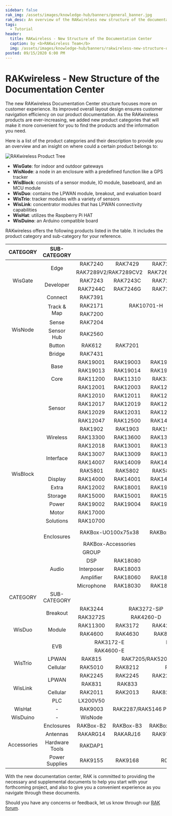```yaml
---
sidebar: false
rak_img: /assets/images/knowledge-hub/banners/general_banner.jpg
rak_desc: An overview of the RAKwireless new structure of the documentation center.
tags:
  - Tutorial
header:
  title: RAKwireless - New Structure of the Documentation Center
  caption: by <b>RAKwireless Team</b>
  img: /assets/images/knowledge-hub/banners/rakwireless-new-structure-of-the-documentation-center.jpg
posted: 09/15/2020 6:00 PM
---
```


# RAKwireless - New Structure of the Documentation Center

The new RAKwireless Documentation Center structure focuses more on customer experience. Its improved overall layout design ensures customer navigation efficiency on our product documentation. As the RAKwireless products are ever-increasing, we added new product categories that will make it more convenient for you to find the products and the information you need.

Here is a list of the product categories and their description to provide you an overview and an insight on where could a certain product belongs to:

![RAKwireless Product Tree](/assets/rakwireless/product-categories/RAK-product-tree.png)

* **WisGate**: for indoor and outdoor gateways
* **WisNode**: a node in an enclosure with a predefined function like a GPS tracker
* **WisBlock**: consists of a sensor module, IO module, baseboard, and an MCU module
* **WisDuo**: contains the LPWAN module, breakout, and evaluation board
* **WisTrio**: tracker modules with a variety of sensors
* **WisLink**: concentrator modules that has LPWAN connectivity capabilities
* **WisHat**: utilizes the Raspberry Pi HAT
* **WisDuino**: an Arduino compatible board

RAKwireless offers the following products listed in the table. It includes the product category and sub-category for your reference.

<table style="text-align: center">
<thead>
  <tr>
    <th>CATEGORY</th>
    <th colspan=2>SUB-CATEGORY</th>
    <th colspan=7>MODEL</th>
  </tr>
</thead>
<tbody>
    <tr>
      <td rowspan=5>WisGate</td>
      <td rowspan=2, colspan=2>Edge</td>
      <td>RAK7240</td>
      <td>RAK7429</td>
      <td>RAK7258</td>
      <td>RAK7268</td>
      <td>RAK7289</td>
      <td></td>
      <td></td>
    </tr>
    <tr>
      <td colspan=2>RAK7289V2/RAK7289CV2</td>
      <td colspan=2>RAK7268V2/RAK7268CV2</td>
      <td></td>
      <td></td>
      <td></td>
    </tr>
    <tr>
      <td rowspan=2, colspan=2>Developer</td>
      <td>RAK7243</td>
      <td>RAK7243C</td>
      <td>RAK7244</td>
      <td colspan=2>RAK Hotspot v2</td>
      <td colspan=2>RAK Hotspot</td>
    </tr>
    <tr>
      <td>RAK7244C</td>
      <td>RAK7246G</td>
      <td>RAK7248</td>
      <td colspan=2>RAK7271/RAK7371</td>
      <td></td>
      <td></td>
    </tr>
    <tr>
      <td colspan=2>Connect</td>
      <td>RAK7391</td>
      <td></td>
      <td></td>
      <td></td>
      <td></td>
      <td></td>
      <td></td>
    </tr>
    <tr>
      <td rowspan=6>WisNode</td>
      <td colspan=2, rowspan=2>Track & Map</td>
      <td>RAK2171</td>
      <td colspan=2>RAK10701-H</td>
      <td colspan=2>RAK10701-P</td>
      <td colspan=2>RAK10701-L</td>
    </tr>
    <tr>
      <td>RAK7200</td>
      <td></td>
      <td></td>
      <td></td>
      <td></td>
      <td></td>
      <td></td>
    </tr>
    <tr>
      <td colspan=2>Sense</td>
      <td>RAK7204</td>
      <td></td>
      <td></td>
      <td></td>
      <td></td>
      <td></td>
      <td></td>
    </tr>
    <tr>
      <td colspan=2>Sensor Hub</td>
      <td>RAK2560</td>
      <td></td>
      <td></td>
      <td></td>
      <td></td>
      <td></td>
      <td></td>
    </tr>
    <tr>
      <td colspan=2>Button</td>
      <td>RAK612</td>
      <td>RAK7201</td>
      <td></td>
      <td></td>
      <td></td>
      <td></td>
      <td></td>
    </tr>
    <tr>
      <td colspan=2>Bridge</td>
      <td>RAK7431</td>
      <td></td>
      <td></td>
      <td></td>
      <td></td>
      <td></td>
      <td></td>
    </tr>
    <tr>
      <td rowspan=27>WisBlock</td>
      <td rowspan=2, colspan=2>Base</td>
      <td>RAK19001</td>
      <td>RAK19003</td>
      <td>RAK19007</td>
      <td>RAK19009</td>
      <td>RAK19010</td>
      <td>RAK19011</td>
      <td>RAK19012</td>
    </tr>
    <tr>
      <td>RAK19013</td>
      <td>RAK19014</td>
      <td>RAK19015</td>
      <td>RAK19016</td>
      <td>RAK19017</td>
      <td colspan=2>RAK5005-O</td>
    </tr>
    <tr>
      <td colspan=2>Core</td>
      <td>RAK11200</td>
      <td>RAK11310</td>
      <td>RAK3372</td>
      <td>RAK4631</td>
      <td colspan=2>RAK4631-R</td>
      <td></td>
    </tr>
    <tr>
      <td colspan=2, rowspan=6>Sensor</td>
      <td>RAK12001</td>
      <td>RAK12003</td>
      <td>RAK12005</td>
      <td>RAK12004</td>
      <td>RAK12006</td>
      <td>RAK12007</td>
      <td>RAK12009</td>
    </tr>
    <tr>
      <td>RAK12010</td>
      <td>RAK12011</td>
      <td>RAK12012</td>
      <td>RAK12013</td>
      <td>RAK12015</td>
      <td>RAK12014</td>
      <td>RAK12016</td>
    </tr>
    <tr>
      <td>RAK12017</td>
      <td>RAK12019</td>
      <td>RAK12021</td>
      <td>RAK12023</td>
      <td>RAK12025</td>
      <td>RAK12027</td>
      <td>RAK12028</td>
    </tr>
    <tr>
      <td>RAK12029</td>
      <td>RAK12031</td>
      <td>RAK12033</td>
      <td>RAK12034</td>
      <td>RAK12035</td>
      <td>RAK12037</td>
      <td>RAK12039</td>
    </tr>
    <tr>
      <td>RAK12047</td>
      <td>RAK12500</td>
      <td>RAK14008</td>
      <td>RAK16000</td>
      <td>RAK16002</td>
      <td>RAK18000</td>
      <td>RAK1901</td>
    </tr>
    <tr>
      <td>RAK1902</td>
      <td>RAK1903</td>
      <td>RAK1904</td>
      <td>RAK1905</td>
      <td>RAK1906</td>
      <td>RAK1910</td>
      <td></td>
    </tr>
    <tr>
      <td colspan=2>Wireless</td>
      <td>RAK13300</td>
      <td>RAK13600</td>
      <td>RAK13801</td>
      <td>RAK13101</td>
      <td>RAK2305</td>
      <td>RAK5860</td>
      <td></td>
    </tr>
    <tr>
      <td colspan=2, rowspan=4>Interface</td>
      <td>RAK12018</td>
      <td>RAK13001</td>
      <td>RAK13002</td>
      <td>RAK13003</td>
      <td>RAK13004</td>
      <td>RAK13005</td>
      <td>RAK13006</td>
    </tr>
    <tr>
      <td>RAK13007</td>
      <td>RAK13009</td>
      <td>RAK13010</td>
      <td>RAK13800</td>
      <td>RAK14002</td>
      <td>RAK14004</td>
      <td>RAK14006</td>
    </tr>
    <tr>
      <td>RAK14007</td>
      <td>RAK14009</td>
      <td>RAK14010</td>
      <td>RAK14011</td>
      <td>RAK14013</td>
      <td>RAK16001</td>
      <td>RAK1920</td>
    </tr>
    <tr>
      <td>RAK5801</td>
      <td>RAK5802</td>
      <td>RAK5804</td>
      <td>RAK5811</td>
      <td></td>
      <td></td>
      <td></td>
    </tr>
    <tr>
      <td colspan=2>Display</td>
      <td>RAK14000</td>
      <td>RAK14001</td>
      <td>RAK14003</td>
      <td>RAK14012</td>
      <td>RAK1921</td>
      <td></td>
      <td></td>
    </tr>
    <tr>
      <td colspan=2>Extra</td>
      <td>RAK12002</td>
      <td>RAK18001</td>
      <td>RAK19005</td>
      <td>RAK19008</td>
      <td></td>
      <td></td>
      <td></td>
    </tr>
    <tr>
      <td colspan=2>Storage</td>
      <td>RAK15000</td>
      <td>RAK15001</td>
      <td>RAK15002</td>
      <td></td>
      <td></td>
      <td></td>
      <td></td>
    </tr>
    <tr>
      <td colspan=2>Power</td>
      <td>RAK19002</td>
      <td>RAK19004</td>
      <td>RAK19006</td>
      <td>RAK19018</td>
      <td></td>
      <td></td>
      <td></td>
    </tr>
    <tr>
      <td colspan=2>Motor</td>
      <td>RAK17000</td>
      <td></td>
      <td></td>
      <td></td>
      <td></td>
      <td></td>
      <td></td>
    </tr>
    <tr>
      <td colspan=2>Solutions</td>
      <td>RAK10700</td>
      <td></td>
      <td></td>
      <td></td>
      <td></td>
      <td></td>
      <td></td>
    </tr>
    <tr>
      <td colspan=2, rowspan=2>Enclosures</td>
      <td colspan=2>RAKBox-UO100x75x38</td>
      <td colspan=2>RAKBox-UO150x100x45</td>
      <td colspan=2>RAKBox-UO180x130x60</td>
      <td></td>
    </tr>
    <tr>
      <td colspan=2>RAKBox-Accessories</td>
      <td></td>
      <td></td>
      <td></td>
      <td></td>
      <td></td>
    </tr>
    <tr>
      <td colspan=2, rowspan=5>Audio</td>
      <td>GROUP</td>
      <td colspan=6>MODEL</td>
    </tr>
    <tr>
      <td>DSP</td>
      <td>RAK18080</td>
      <td></td>
      <td></td>
      <td></td>
      <td></td>
      <td></td>
    </tr>
    <tr>
      <td>Interposer</td>
      <td>RAK18003</td>
      <td></td>
      <td></td>
      <td></td>
      <td></td>
      <td></td>
    </tr>
    <tr>
      <td>Amplifier</td>
      <td>RAK18060</td>
      <td>RAK18061</td>
      <td></td>
      <td></td>
      <td></td>
      <td></td>
    </tr>
    <tr>
      <td>Microphone</td>
      <td>RAK18030</td>
      <td>RAK18031</td>
      <td>RAK18032</td>
      <td>RAK18033</td>
      <td>RAK18040</td>
      <td>RAK18041</td>
    </tr>
    <tr>
      <td>CATEGORY</td>
      <td colspan=2>SUB-CATEGORY</td>
      <td colspan=7>MODEL</td>
    </tr>
    <tr>
      <td rowspan=6>WisDuo</td>
      <td colspan=2, rowspan=2>Breakout</td>
      <td>RAK3244</td>
      <td colspan=2>RAK3272-SiP</td>
      <td colspan=2>RAK4200-D</td>
      <td colspan=2>RAK811-D</td>
    </tr>
    <tr>
      <td>RAK3272S</td>
      <td colspan=2>RAK4260-D</td>
      <td colspan=2>RAK4270-D</td>
      <td colspan=2>RAK4600-D</td>
    </tr>
    <tr>
      <td colspan=2, rowspan=2>Module</td>
      <td>RAK11300</td>
      <td>RAK3172</td>
      <td>RAK4200</td>
      <td>RAK4260</td>
      <td>RAK4270</td>
      <td colspan=2>RAK3172-SiP</td>
    </tr>
    <tr>
      <td>RAK4600</td>
      <td>RAK4630</td>
      <td>RAK811</td>
      <td>RAK813</td>
      <td></td>
      <td></td>
      <td></td>
    </tr>
    <tr>
      <td colspan=2, rowspan=2>EVB</td>
      <td colspan=2>RAK3172-E</td>
      <td colspan=2>RAK4200-E</td>
      <td colspan=2>RAK4260-E</td>
      <td></td>
    </tr>
    <tr>
      <td colspan=2>RAK4600-E</td>
      <td></td>
      <td></td>
      <td></td>
      <td></td>
      <td></td>
    </tr>
    <tr>
      <td rowspan=2>WisTrio</td>
      <td colspan=2>LPWAN</td>
      <td>RAK815</td>
      <td colspan=2>RAK7205/RAK5205</td>
      <td></td>
      <td></td>
      <td></td>
      <td></td>
    </tr>
    <tr>
      <td colspan=2>Cellular</td>
      <td>RAK5010</td>
      <td>RAK8212</td>
      <td colspan=2>RAK5010-M</td>
      <td></td>
      <td></td>
      <td></td>
    </tr>
    <tr>
      <td rowspan=4>WisLink</td>
      <td colspan=2, rowspan=2>LPWAN</td>
      <td>RAK2245</td>
      <td>RAK2245</td>
      <td>RAK2247</td>
      <td>RAK2287</td>
      <td>RAK5146</td>
      <td>RAK5146L</td>
      <td></td>
    </tr>
    <tr>
      <td>RAK831</td>
      <td>RAK833</td>
      <td></td>
      <td></td>
      <td></td>
      <td></td>
      <td></td>
    </tr>
    <tr>
      <td colspan=2>Cellular</td>
      <td>RAK2011</td>
      <td>RAK2013</td>
      <td>RAK8213</td>
      <td></td>
      <td></td>
      <td></td>
      <td></td>
    </tr>
    <tr>
      <td colspan=2>PLC</td>
      <td>LX200V50</td>
      <td></td>
      <td></td>
      <td></td>
      <td></td>
      <td></td>
      <td></td>
    </tr>
    <tr>
      <td>WisHat</td>
      <td colspan=2>-</td>
      <td>RAK9003</td>
      <td colspan=2>RAK2287/RAK5146 Pi HAT</td>
      <td colspan=2>RAK2247 Pi HAT</td>
      <td colspan=2>RAK8213 Pi HAT</td>
    </tr>
    <tr>
      <td>WisDuino</td>
      <td colspan=2>-</td>
      <td>WisNode</td>
      <td></td>
      <td></td>
      <td></td>
      <td></td>
      <td></td>
      <td></td>
    </tr>
    <tr>
      <td rowspan=4>Accessories</td>
      <td colspan=2>Enclosures</td>
      <td>RAKBox-B2</td>
      <td>RAKBox-B3</td>
      <td>RAKBox-B4</td>
      <td colspan=2>RAKBox-GW-4B</td>
      <td colspan=2><a href="https://docs.rakwireless.com/Product-Categories/Accessories/#enclosures">See more...</a></td>
    </tr>
    <tr>
      <td colspan=2>Antennas</td>
      <td>RAKARG14</td>
      <td>RAKARJ16</td>
      <td>RAK9733</td>
      <td colspan=2>LA-GT2500 Z5N1-4</td>
      <td colspan=2><a href="https://docs.rakwireless.com/Product-Categories/Accessories/#antennas">See more...</a></td>
    </tr>
    <tr>
      <td colspan=2>Hardware Tools</td>
      <td>RAKDAP1</td>
      <td></td>
      <td></td>
      <td></td>
      <td></td>
      <td></td>
      <td></td>
    </tr>
    <tr>
      <td colspan=2>Power Supplies</td>
      <td>RAK9155</td>
      <td>RAK9168</td>
      <td colspan=2>R012-4800500</td>
      <td colspan=2>RP025-4800500</td>
      <td></td>
    </tr>
</tbody>
</table>

With the new documentation center, RAK is committed to providing the necessary and supplemental documents to help you start with your forthcoming project, and also to give you a convenient experience as you navigate through these documents.

Should you have any concerns or feedback, let us know through our [RAK forum](https://forum.rakwireless.com/).